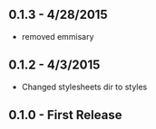 ## 0.1.3 - 4/28/2015
* removed emmisary

## 0.1.2 - 4/3/2015
* Changed stylesheets dir to styles

## 0.1.0 - First Release
